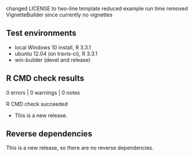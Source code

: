 changed LICENSE to two-line template
reduced example run time
removed VignetteBuilder since currently no vignettes

## Test environments
* local Windows 10 install, R 3.3.1
* ubuntu 12.04 (on travis-ci), R 3.3.1
* win-builder (devel and release)

## R CMD check results
0 errors | 0 warnings | 0 notes

R CMD check succeeded

* This is a new release.

## Reverse dependencies

This is a new release, so there are no reverse dependencies.

